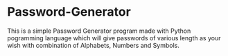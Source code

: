 # Password-Generator
This is a simple Password Generator program made with Python pogramming language which will give passwords of various length as your wish with combination of Alphabets, Numbers and Symbols.
